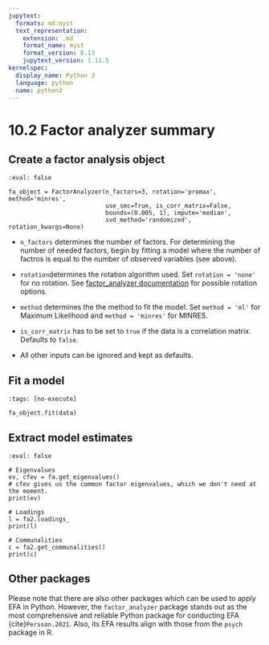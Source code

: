 ```yaml
---
jupytext:
  formats: md:myst
  text_representation:
    extension: .md
    format_name: myst
    format_version: 0.13
    jupytext_version: 1.11.5
kernelspec:
  display_name: Python 3
  language: python
  name: python3
---
```


# 10.2 Factor analyzer summary

## Create a factor analysis object

```{code-cell}
:eval: false

fa_object = FactorAnalyzer(n_factors=3, rotation='promax', method='minres',
                           use_smc=True, is_corr_matrix=False,
                           bounds=(0.005, 1), impute='median',
                           svd_method='randomized', rotation_kwargs=None)
```

- `n_factors` determines the number of factors. For determining the number of needed factors, begin by fitting a model where the number of factros is equal to the number of observed variables (see above).

- `rotation`determines the rotation algorithm used. Set `rotation = 'none'` for no rotation. See [factor_analyzer documentation](https://factor-analyzer.readthedocs.io/en/latest/index.html) for possible rotation options.

- `method` determines the the method to fit the model. Set `method = 'ml'` for Maximum Likelihood and `method = 'minres'` for MINRES.

- `is_corr_matrix` has to be set to `true` if the data is a correlation matrix. Defaults to `false`.

- All other inputs can be ignored and kept as defaults.

## Fit a model

```{code-cell}
:tags: [no-execute]

fa_object.fit(data)
```

## Extract model estimates

```{code-cell}
:eval: false

# Eigenvalues
ev, cfev = fa.get_eigenvalues()
# cfev gives us the common factor eigenvalues, which we don't need at the moment.
print(ev)

# Loadings
l = fa2.loadings_
print(l)

# Communalities
c = fa2.get_communalities()
print(c)
```

## Other packages

Please note that there are also other packages which can be used to apply EFA in Python. However, the `factor_analyzer` package stands out as the most comprehensive and reliable Python package for conducting EFA {cite}`Persson.2021`. Also, its EFA results align with those from the `psych` package in R.